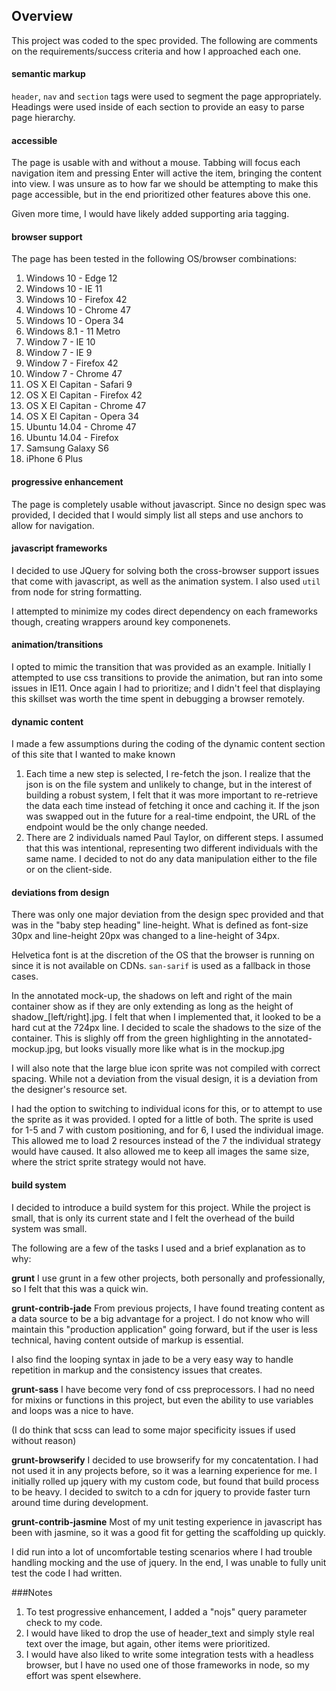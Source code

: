 ## Overview
This project was coded to the spec provided.  The following are comments on the requirements/success criteria and how I approached each one.

#### semantic markup
`header`, `nav` and `section` tags were used to segment the page appropriately.  Headings were used inside of each section to provide an easy to parse page hierarchy.
#### accessible
The page is usable with and without a mouse.  Tabbing will focus each navigation item and pressing Enter will active the item, bringing the content into view.
I was unsure as to how far we should be attempting to make this page accessible, but in the end prioritized other features above this one.

Given more time, I would have likely added supporting aria tagging.
#### browser support
The page has been tested in the following OS/browser combinations:
1. Windows 10 - Edge 12
1. Windows 10 - IE 11
1. Windows 10 - Firefox 42
1. Windows 10 - Chrome 47
1. Windows 10 - Opera 34
1. Windows 8.1 - 11 Metro
1. Window 7 - IE 10
1. Window 7 - IE 9
1. Window 7 - Firefox 42
1. Window 7 - Chrome 47
1. OS X El Capitan - Safari 9
1. OS X El Capitan - Firefox 42
1. OS X El Capitan - Chrome 47
1. OS X El Capitan - Opera 34
1. Ubuntu 14.04 - Chrome 47
1. Ubuntu 14.04 - Firefox
1. Samsung Galaxy S6
1. iPhone 6 Plus

#### progressive enhancement
The page is completely usable without javascript.  Since no design spec was provided, I decided that I would simply list all steps and use anchors to allow for navigation.

#### javascript frameworks
I decided to use JQuery for solving both the cross-browser support issues that come with javascript, as well as the animation system.  I also used `util` from node for string formatting.

I attempted to minimize my codes direct dependency on each frameworks though, creating wrappers around key componenets.

#### animation/transitions
I opted to mimic the transition that was provided as an example.  Initially I attempted to use css transitions to provide the animation, but ran into some issues in IE11.  Once again I had to prioritize; and I didn't feel that displaying this skillset was worth the time spent in debugging a browser remotely.

#### dynamic content
I made a few assumptions during the coding of the dynamic content section of this site that I wanted to make known
1. Each time a new step is selected, I re-fetch the json.  I realize that the json is on the file system and unlikely to change, but in the interest of building a robust system, I felt that it was more important to re-retrieve the data each time instead of fetching it once and caching it.  If the json was swapped out in the future for a real-time endpoint, the URL of the endpoint would be the only change needed.
2. There are 2 individuals named Paul Taylor, on different steps.  I assumed that this was intentional, representing two different individuals with the same name.  I decided to not do any data manipulation either to the file or on the client-side.

#### deviations from design
There was only one major deviation from the design spec provided and that was in the "baby step heading" line-height.  What is defined as font-size 30px and line-height 20px was changed to a line-height of 34px.

Helvetica font is at the discretion of the OS that the browser is running on since it is not available on CDNs.  `san-sarif` is used as a fallback in those cases.

In the annotated mock-up, the shadows on left and right of the main container show as if they are only extending as long as the height of shadow_[left/right].jpg.  I felt that when I implemented that, it looked to be a hard cut at the 724px line.  I decided to scale the shadows to the size of the container.  This is slighly off from the green highlighting in the annotated-mockup.jpg, but looks visually more like what is in the mockup.jpg

I will also note that the large blue icon sprite was not compiled with correct spacing.  While not a deviation from the visual design, it is a deviation from the designer's resource set.

I had the option to switching to individual icons for this, or to attempt to use the sprite as it was provided.  I opted for a little of both.
The sprite is used for 1-5 and 7 with custom positioning, and for 6, I used the individual image.  This allowed me to load 2 resources instead of the 7 the individual strategy would have caused.  It also allowed me to keep all images the same size, where the strict sprite strategy would not have.

#### build system
I decided to introduce a build system for this project.  While the project is small, that is only its current state and I felt the overhead of the build system was small.

The following are a few of the tasks I used and a brief explanation as to why:

**grunt**
I use grunt in a few other projects, both personally and professionally, so I felt that this was a quick win.

**grunt-contrib-jade**
From previous projects, I have found treating content as a data source to be a big advantage for a project.  I do not know who will maintain this "production application" going forward, but if the user is less technical, having content outside of markup is essential.

I also find the looping syntax in jade to be a very easy way to handle repetition in markup and the consistency issues that creates.

**grunt-sass**
I have become very fond of css preprocessors.  I had no need for mixins or functions in this project, but even the ability to use variables and loops was a nice to have.

(I do think that scss can lead to some major specificity issues if used without reason)

**grunt-browserify**
I decided to use browserify for my concatentation.  I had not used it in any projects before, so it was a learning experience for me.  I initially rolled up jquery with my custom code, but found that build process to be heavy.  I decided to switch to a cdn for jquery to provide faster turn around time during development.

**grunt-contrib-jasmine**
Most of my unit testing experience in javascript has been with jasmine, so it was a good fit for getting the scaffolding up quickly.

I did run into a lot of uncomfortable testing scenarios where I had trouble handling mocking and the use of jquery.  In the end, I was unable to fully unit test the code I had written.

###Notes
1. To test progressive enhancement, I added a "nojs" query parameter check to my code.
2. I would have liked to drop the use of header_text and simply style real text over the image, but again, other items were prioritized.
3. I would have also liked to write some integration tests with a headless browser, but I have no used one of those frameworks in node, so my effort was spent elsewhere.